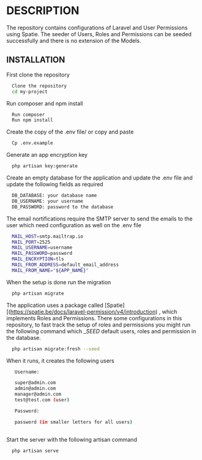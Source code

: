 # DESCRIPTION

The repository contains configurations of Laravel and User Permissions 
using Spatie. The seeder of Users, Roles and Permissions can be seeded
successfully and there is no extension of the Models.

## INSTALLATION

First clone the repository

```bash
  Clone the repository
  cd my-project
```

Run composer and npm install

```bash
  Run composer
  Run npm install 
```

Create the copy of the .env file/ or copy and paste
```bash
  Cp .env.example
```
Generate an app encryption key
```bash
  php artisan key:generate 
```
Create an empty database for the application and update the .env 
file and update the following fields as required
```bash
  DB_DATABASE: your database name
  DB_USERNAME: your username
  DB_PASSWORD: password to the database
```

The email nortifications require the SMTP server to send the emails
to the user which need configuration as well on the .env file
```bash
  MAIL_HOST=smtp.mailtrap.io
  MAIL_PORT=2525
  MAIL_USERNAME=username
  MAIL_PASSWORD=password
  MAIL_ENCRYPTION=tls
  MAIL_FROM_ADDRESS=default_email_address
  MAIL_FROM_NAME="${APP_NAME}"  
```

When the setup is done run the migration 
```bash
  php artisan migrate
```

The application uses a package called [Spatie][(https://spatie.be/docs/laravel-permission/v4/introduction)
, which implements Roles and Permissions. There some configurations in this repository, to fast track the setup of roles and permissions you might run
the following command which __SEED_ default users, roles and permission in the database. 
```bash
  php artisan migrate:fresh --seed
```

When it runs, it creates the following users 
```bash
   Username:

   super@admin.com
   admin@admin.com
   manager@admin.com
   test@test.com (user)

   Password:

   password (in smaller letters for all users)
   
```

Start the server with the following artisan command
```bash
  php artisan serve